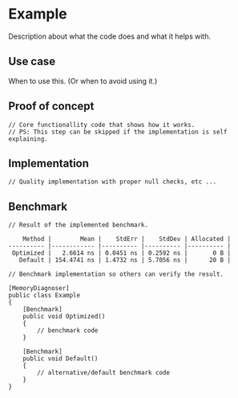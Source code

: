 # Example

Description about what the code does and what it helps with. 

## Use case

When to use this. (Or when to avoid using it.)

## Proof of concept

```
// Core functionallity code that shows how it works.
// PS: This step can be skipped if the implementation is self explaining.
```

## Implementation

```
// Quality implementation with proper null checks, etc ...
```

## Benchmark

```
// Result of the implemented benchmark.

    Method |        Mean |    StdErr |    StdDev | Allocated |
---------- |------------ |---------- |---------- |---------- |
 Optimized |   2.6614 ns | 0.0451 ns | 0.2592 ns |       0 B |
   Default | 154.4741 ns | 1.4732 ns | 5.7056 ns |      20 B |
```

```
// Benchmark implementation so others can verify the result.

[MemoryDiagnoser]
public class Example
{
    [Benchmark]
    public void Optimized()
    {
        // benchmark code
    }

    [Benchmark]
    public void Default()
    {
        // alternative/default benchmark code
    }
}
```
